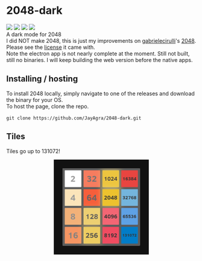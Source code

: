 # 2048-dark
<img src="https://img.shields.io/github/license/JayAgra/2048-dark" /> <img src="https://img.shields.io/badge/2048-dark%20clone-edc22e" /> <img src="https://img.shields.io/github/last-commit/JayAgra/2048-dark" /> <img src="https://img.shields.io/website?down_color=red&down_message=offline&up_color=5bc236&up_message=onlilne&url=https%3A%2F%2Fjayagra.com%2F2048%2F" /><br>
A dark mode for 2048 <br>
I did NOT make 2048, this is just my improvements on <a href="https://github.com/gabrielecirulli">gabrielecirulli</a>'s <a href="https://github.com/gabrielecirulli/2048">2048</a>. Please see the <a href="https://raw.githubusercontent.com/gabrielecirulli/2048/master/LICENSE.txt">license</a> it came with.<br>
Note the electron app is not nearly complete at the moment. Still not built, still no binaries. I will keep building the web version before the native apps.
## Installing / hosting
To install 2048 locally, simply navigate to one of the releases and download the binary for your OS. <br>
To host the page, clone the repo.
```
git clone https://github.com/JayAgra/2048-dark.git
```
## Tiles
Tiles go up to 131072! <br>
<p align="center">
<img src="https://github.com/JayAgra/2048-dark/blob/main/2048-dark-tiles.png?raw=true" width="50%"/>
</p>
